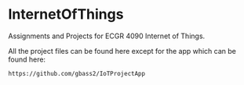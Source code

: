 # InternetOfThings
Assignments and Projects for ECGR 4090 Internet of Things.

All the project files can be found here except for the app which can be found here:

	https://github.com/gbass2/IoTProjectApp